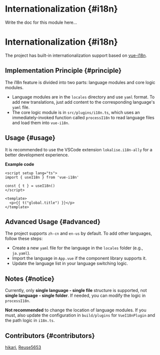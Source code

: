 # Internationalization {#i18n}

Write the doc for this module here...
# Internationalization {#i18n}

The project has built-in internationalization support based on [vue-i18n](https://vue-i18n.intlify.dev/).

## Implementation Principle {#principle}

The i18n feature is divided into two parts: language modules and core logic modules.

- Language modules are in the `locales` directory and use `yaml` format. To add new translations, just add content to the corresponding language's `yaml` file.
- The core logic module is in `src/plugins/i18n.ts`, which uses an immediately-invoked function called `processI18n` to read language files and load them into `vue-i18n`.

## Usage {#usage}

It is recommended to use the VSCode extension `lokalise.i18n-ally` for a better development experience.

**Example code**

```vue
<script setup lang="ts">
import { useI18n } from 'vue-i18n'

const { t } = useI18n()
</script>

<template>
  <p>{{ t("global.title") }}</p>
</template>
```

## Advanced Usage {#advanced}

The project supports `zh-cn` and `en-us` by default. To add other languages, follow these steps:

- Create a new `yaml` file for the language in the `locales` folder (e.g., `ja.yaml`).
- Import the language in `App.vue` if the component library supports it.
- Update the language list in your language switching logic.

## Notes {#notice}

Currently, only **single language - single file** structure is supported, not **single language - single folder**. If needed, you can modify the logic in `processI18n`.

**Not recommended** to change the location of language modules. If you must, also update the configuration in `build/plugins` for `VueI18nPlugin` and the path logic in `i18n.ts`.

## Contributors {#contributors}

[hikari](https://github.com/liuyax0818), [Reuse5653](https://github.com/Reuse5653)
